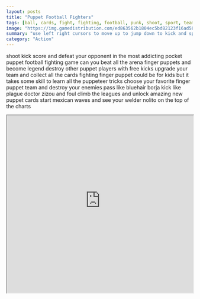 ```yaml
---
layout: posts
title: "Puppet Football Fighters"
tags: [ball, cards, fight, fighting, football, punk, shoot, sport, team, unity, kick, multilanguage, free, online, games, oyna, game, free, games, play, play, games]
image: "https://img.gamedistribution.com/ed863562b1804ec5bd82123f16ad5875.jpg"
summary: "use left right cursors to move up to jump down to kick and space to use special skills  free online games oyna game free games play play games"
category: "Action"
---
```


shoot kick score and defeat your opponent in the most addicting pocket puppet football fighting game can you beat all the arena finger puppets and become legend destroy other puppet players with free kicks upgrade your team and collect all the cards fighting finger puppet could be for kids but it takes some skill to learn all the puppeteer tricks choose your favorite finger puppet team and destroy your enemies pass like bluehair borja kick like plague doctor zizou and foul climb the leagues and unlock amazing new puppet cards start mexican waves and see your welder nolito on the top of the charts

<iframe width="100%" height="480px;" src="https://html5.gamedistribution.com/ed863562b1804ec5bd82123f16ad5875/"></iframe>